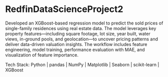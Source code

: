 # RedfinDataScienceProject2

Developed an XGBoost-based regression model to predict the sold prices of single-family residences using real estate data. The model leverages key property features—including square footage, lot size, year built, water views, in-ground pools, and geolocation—to uncover pricing patterns and deliver data-driven valuation insights. The workflow includes feature engineering, model training, performance evaluation with MAE, and visualization of feature importance.

Tech Stack: Python | pandas | NumPy | Matplotlib | Seaborn | scikit-learn | XGBoost
